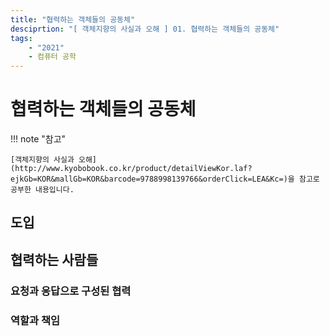 ```yaml
---
title: "협력하는 객체들의 공동체"
desciprtion: "[ 객체지향의 사실과 오해 ] 01. 협력하는 객체들의 공동체"
tags:
    - "2021"
    - 컴퓨터 공학
---
```


# 협력하는 객체들의 공동체

!!! note "참고"

    [객체지향의 사실과 오해](http://www.kyobobook.co.kr/product/detailViewKor.laf?ejkGb=KOR&mallGb=KOR&barcode=9788998139766&orderClick=LEA&Kc=)을 참고로 공부한 내용입니다.

## 도입




## 협력하는 사람들


### 요청과 응답으로 구성된 협력


### 역할과 책임